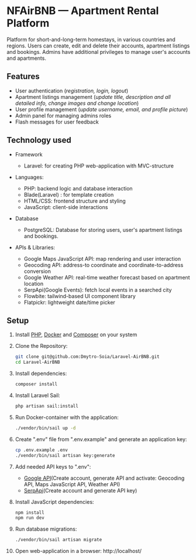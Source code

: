 # NFAirBNB — Apartment Rental Platform

Platform for short-and-long-term homestays, in various countries and regions. Users can create, edit and delete their 
accounts, apartment listings and bookings. Admins have additional privileges to manage user's accounts and apartments.

## Features
- User authentication (_registration, login, logout_)
- Apartment listings management (_update title, description and all detailed info, change images and change location_)
- User profile management (_update username, email, and profile picture_)
- Admin panel for managing admins roles
- Flash messages for user feedback

## Technology used


- Framework
  - Laravel: for creating PHP web-application with MVC-structure


- Languages:
  - PHP: backend logic and database interaction
  - Blade(Laravel) : for template creation
  - HTML/CSS: frontend structure and styling
  - JavaScript: client-side interactions
  

- Database
    - PostgreSQL: Database for storing users, user's apartment listings and bookings.


- APIs & Libraries:
  - Google Maps JavaScript API: map rendering and user interaction
  - Geocoding API: address-to coordinate and coordinate-to-address conversion
  - Google Weather API: real-time weather forecast based on apartment location
  - SerpApi(Google Events): fetch local events in a searched city
  - Flowbite: tailwind-based UI component library
  - Flatpickr: lightweight date/time picker

## Setup
1) Install [PHP](https://www.php.net/downloads.php), [Docker](https://docs.docker.com/desktop/) and [Composer](https://getcomposer.org/download/) on your system 
2) Clone the Repository:
   ```bash
   git clone git@github.com:Dmytro-Soia/Laravel-AirBNB.git
   cd Laravel-AirBNB
   ```
3) Install dependencies:
    ```bash
   composer install
   ```
4) Install Laravel Sail:
   ```bash
   php artisan sail:install
   ```
5) Run Docker-container with the application:
   ```bash
   ./vendor/bin/sail up -d
   ```
6) Create ".env" file from ".env.example" and generate an application key:
   ```bash
   cp .env.example .env
   ./vendor/bin/sail artisan key:generate
   ```
7) Add needed API keys to ".env":
   - [Google API](https://console.cloud.google.com/apis/library?inv=1&invt=Ab0Qtw)(Create account, generate API and activate: Geocoding API, Maps JavaScript API, Weather API)
   - [SerpApi](https://serpapi.com/)(Create account and generate API key)


8) Install JavaScript dependencies:
   ```bash
   npm install
   npm run dev
   ```
9) Run database migrations:
   ```bash
   ./vendor/bin/sail artisan migrate
   ```
10) Open web-application in a browser:
   http://localhost/
